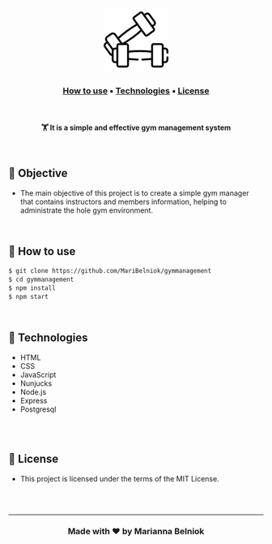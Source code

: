 <h3 align="center">
<img src="academia.png">
</h3>
<h3 align="center">

[How to use](#-how-to-use) ▪️
[Technologies](#-technologies) ▪️
[License](#-license) 

</h3>

<br>


<h4 align="center">
🏋 It is a simple and effective gym management system  <br>


<br>
<br>

##  📌 Objective
- The main objective of this project is to create a simple gym manager that contains instructors and members information, helping to administrate the hole gym environment.

<br>

##  📌 How to use

```bash
$ git clone https://github.com/MariBelniok/gymmanagement
$ cd gymmanagement
$ npm install
$ npm start
```

<br>

## 📌 Technologies

- HTML
- CSS
- JavaScript
- Nunjucks
- Node.js
- Express
- Postgresql

<br>
<br>

## 📝 License
- This project is licensed under the terms of the MIT License.

<br>
<br>
<hr>

<h3 align="center"> Made with ♥ by Marianna Belniok   </h3>